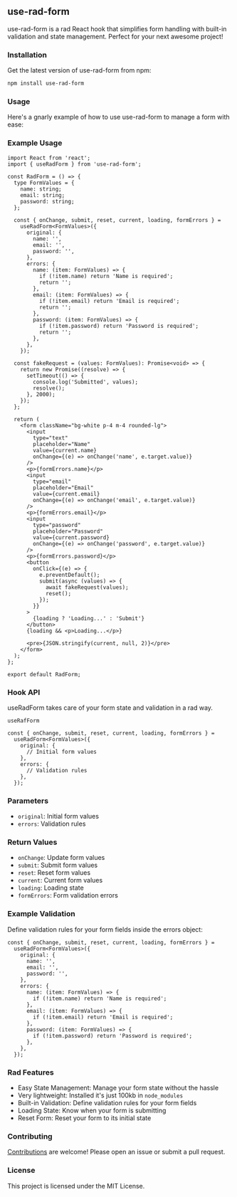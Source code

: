 ## use-rad-form

use-rad-form is a rad React hook that simplifies form handling with built-in validation and state management. Perfect for your next awesome project!

### Installation

Get the latest version of use-rad-form from npm:

```bash
npm install use-rad-form
```

### Usage

Here's a gnarly example of how to use use-rad-form to manage a form with ease:

### Example Usage

```tsx
import React from 'react';
import { useRadForm } from 'use-rad-form';

const RadForm = () => {
  type FormValues = {
    name: string;
    email: string;
    password: string;
  };

  const { onChange, submit, reset, current, loading, formErrors } =
    useRadForm<FormValues>({
      original: {
        name: '',
        email: '',
        password: '',
      },
      errors: {
        name: (item: FormValues) => {
          if (!item.name) return 'Name is required';
          return '';
        },
        email: (item: FormValues) => {
          if (!item.email) return 'Email is required';
          return '';
        },
        password: (item: FormValues) => {
          if (!item.password) return 'Password is required';
          return '';
        },
      },
    });

  const fakeRequest = (values: FormValues): Promise<void> => {
    return new Promise((resolve) => {
      setTimeout(() => {
        console.log('Submitted', values);
        resolve();
      }, 2000);
    });
  };

  return (
    <form className="bg-white p-4 m-4 rounded-lg">
      <input
        type="text"
        placeholder="Name"
        value={current.name}
        onChange={(e) => onChange('name', e.target.value)}
      />
      <p>{formErrors.name}</p>
      <input
        type="email"
        placeholder="Email"
        value={current.email}
        onChange={(e) => onChange('email', e.target.value)}
      />
      <p>{formErrors.email}</p>
      <input
        type="password"
        placeholder="Password"
        value={current.password}
        onChange={(e) => onChange('password', e.target.value)}
      />
      <p>{formErrors.password}</p>
      <button
        onClick={(e) => {
          e.preventDefault();
          submit(async (values) => {
            await fakeRequest(values);
            reset();
          });
        }}
      >
        {loading ? 'Loading...' : 'Submit'}
      </button>
      {loading && <p>Loading...</p>}

      <pre>{JSON.stringify(current, null, 2)}</pre>
    </form>
  );
};

export default RadForm;
```

### Hook API

useRadForm takes care of your form state and validation in a rad way.

`useRafForm`

```tsx
const { onChange, submit, reset, current, loading, formErrors } =
  useRadForm<FormValues>({
    original: {
      // Initial form values
    },
    errors: {
      // Validation rules
    },
  });
```

### Parameters

- `original`: Initial form values
- `errors`: Validation rules

### Return Values

- `onChange`: Update form values
- `submit`: Submit form values
- `reset`: Reset form values
- `current`: Current form values
- `loading`: Loading state
- `formErrors`: Form validation errors

### Example Validation

Define validation rules for your form fields inside the errors object:

```tsx
const { onChange, submit, reset, current, loading, formErrors } =
  useRadForm<FormValues>({
    original: {
      name: '',
      email: '',
      password: '',
    },
    errors: {
      name: (item: FormValues) => {
        if (!item.name) return 'Name is required';
      },
      email: (item: FormValues) => {
        if (!item.email) return 'Email is required';
      },
      password: (item: FormValues) => {
        if (!item.password) return 'Password is required';
      },
    },
  });
```

### Rad Features

- Easy State Management: Manage your form state without the hassle
- Very lightweight: Installed it's just 100kb in `node_modules`
- Built-in Validation: Define validation rules for your form fields
- Loading State: Know when your form is submitting
- Reset Form: Reset your form to its initial state

### Contributing

[Contributions](https://github.com/TS22082/react-rad-form) are welcome! Please open an issue or submit a pull request.

### License

This project is licensed under the MIT License.
